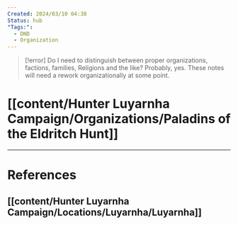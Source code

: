 ```yaml
---
Created: 2024/03/10 04:38
Status: hub
"Tags:":
  - DND
  - Organization
---
```

> [!error] Do I need to distinguish between proper organizations, factions, families, Religions and the like?
> Probably, yes. These notes will need a rework organizationally at some point.

# [[content/Hunter Luyarnha Campaign/Organizations/Paladins of the Eldritch Hunt]]

---
# References
## [[content/Hunter Luyarnha Campaign/Locations/Luyarnha/Luyarnha]]
